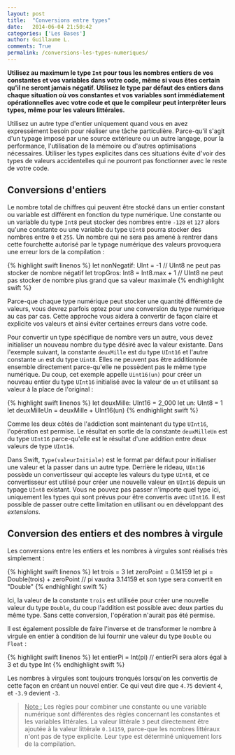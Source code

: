 ```yaml
---
layout: post
title:  "Conversions entre types"
date:   2014-06-04 21:50:42
categories: ['Les Bases']
author: Guillaume L.
comments: True
permalink: /conversions-les-types-numeriques/
---
```


**Utilisez au maximum le type <code>Int</code> pour tous les nombres entiers de vos constantes et vos variables dans votre code, même si vous êtes certain qu'il ne seront jamais négatif. Utilisez le type par défaut des entiers dans chaque situation où vos constantes et vos variables sont immédiatement opérationnelles avec votre code et que le compileur peut interpréter leurs types, même pour les valeurs littérales.**

Utilisez un autre type d'entier uniquement quand vous en avez expressément besoin pour réaliser une tâche particulière. Parce-qu'il s'agit d'un typage imposé par une source extérieure ou un autre langage, pour la performance, l'utilisation de la mémoire ou d'autres optimisations nécessaires. Utiliser les types explicites dans ces situations évite d'voir des types de valeurs accidentelles qui ne pourront pas fonctionner avec le reste de votre code.

## Conversions d'entiers

Le nombre total de chiffres qui peuvent être stocké dans un entier constant ou variable est différent en fonction du type numérique. Une constante ou un variable du type <code>Int8</code> peut stocker des nombres entre <code>-128</code> et <code>127</code> alors qu'une constante ou une variable du type <code>UInt8</code> pourra stocker des nombres entre <code>0</code> et <code>255</code>. Un nombre qui ne sera pas amené à rentrer dans cette fourchette autorisé par le typage numérique des valeurs provoquera une erreur lors de la compilation :

{% highlight swift linenos %}
let nonNegatif: UInt = -1 
// UInt8 ne peut pas stocker de nombre négatif
let tropGros: Int8 = Int8.max + 1 
// UInt8 ne peut pas stocker de nombre plus grand que sa valeur maximale
{% endhighlight swift %}

Parce-que chaque type numérique peut stocker une quantité différente de valeurs, vous devrez parfois optez pour une conversion du type numérique au cas par cas. Cette approche vous aidera à convertir de façon claire et explicite vos valeurs et ainsi éviter certaines erreurs dans votre code.

Pour convertir un type spécifique de nombre vers un autre, vous devez initialiser un nouveau nombre du type désiré avec la valeur existante. Dans l'exemple suivant, la constante <code>deuxMille</code> est du type <code>UInt16</code> et l'autre constante <code>un</code> est du type <code>Uint8</code>. Elles ne peuvent pas être additionnée ensemble directement parce-qu'elle ne possèdent pas le même type numérique. Du coup, cet exemple appelle <code>Uint16(un)</code> pour créer un nouveau entier du type <code>UInt16</code> initialisé avec la valeur de <code>un</code> et utilisant sa valeur à la place de l'original :

{% highlight swift linenos %}
let deuxMille: UInt16 = 2_000
let un: UInt8 = 1
let deuxMilleUn = deuxMille + UInt16(un)
{% endhighlight swift %}

Comme les deux côtés de l'addiction sont maintenant du type <code>UInt16</code>, l'opération est permise. Le résultat en sortie de la constante <code>deuxMilleUn</code> est du type <code>UInt16</code> parce-qu'elle est le résultat d'une addition entre deux valeurs de type <code>UInt16</code>.

Dans Swift, <code>Type(valeurInitiale)</code> est le format par défaut pour initialiser une valeur et la passer dans un autre type. Derrière le rideau, <code>UInt16</code> possède un convertisseur qui accepte les valeurs du type <code>UInt8</code>, et ce convertisseur est utilisé pour créer une nouvelle valeur en <code>UInt16</code> depuis un typage <code>UInt8</code> existant. Vous ne pouvez pas passer n'importe quel type ici, uniquement les types qui sont prévus pour être convertis avec <code>UInt16</code>. Il est possible de passer outre cette limitation en utilisant ou en développant des *extensions*.

## Conversion des entiers et des nombres à virgule

Les conversions entre les entiers et les nombres à virgules sont réalisés très simplement :

{% highlight swift linenos %}
let trois = 3
let zeroPoint = 0.14159
let pi = Double(trois) + zeroPoint
// pi vaudra 3.14159 et son type sera convertit en "Double"
{% endhighlight swift %}

Ici, la valeur de la constante <code>trois</code> est utilisée pour créer une nouvelle valeur du type <code>Double</code>, du coup l'addition est possible avec deux parties du même type. Sans cette conversion, l'opération n'aurait pas été permise.

Il est également possible de faire l'inverse et de transformer le nombre à virgule en entier à condition de lui fournir une valeur du type <code>Double</code> ou <code>Float</code> :

{% highlight swift linenos %}
let entierPi = Int(pi)
// entierPi sera alors égal à 3 et du type Int
{% endhighlight swift %}

Les nombres à virgules sont toujours tronqués lorsqu'on les convertis de cette façon en créant un nouvel entier. Ce qui veut dire que <code>4.75</code> devient <code>4</code>, et <code>-3.9</code> devient <code>-3</code>.

><u>Note :</u> Les règles pour combiner une constante ou une variable numérique sont différentes des règles concernant les constantes et les variables littérales. La valeur littérale <code>3</code> peut directement être ajoutée à la valeur littérale <code>0.14159</code>, parce-que les nombres littéraux n'ont pas de type explicite. Leur type est déterminé uniquement lors de la compilation.